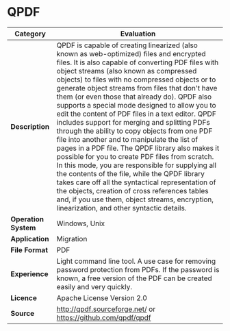 # QPDF

| Category | Evaluation |
| --- | --- |
| **Description**  | QPDF is capable of creating linearized (also known as web-optimized) files and encrypted files. It is also capable of converting PDF files with object streams (also known as compressed objects) to files with no compressed objects or to generate object streams from files that don't have them (or even those that already do). QPDF also supports a special mode designed to allow you to edit the content of PDF files in a text editor. QPDF includes support for merging and splitting PDFs through the ability to copy objects from one PDF file into another and to manipulate the list of pages in a PDF file. The QPDF library also makes it possible for you to create PDF files from scratch. In this mode, you are responsible for supplying all the contents of the file, while the QPDF library takes care off all the syntactical representation of the objects, creation of cross references tables and, if you use them, object streams, encryption, linearization, and other syntactic details. |
| **Operation System**  | Windows, Unix  |
| **Application**  | Migration |
| **File Format** | PDF |
| **Experience** | Light command line tool. A use case for removing password protection from PDFs. If the password is known, a free version of the PDF can be created easily and very quickly. |
| **Licence** | Apache License Version 2.0 |
| **Source** | http://qpdf.sourceforge.net/ or https://github.com/qpdf/qpdf |

